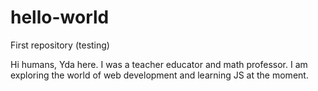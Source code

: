 # hello-world
First repository (testing)

Hi humans,
Yda here. I was a teacher educator and math professor. I am exploring the world of web development and learning JS at the moment. 
